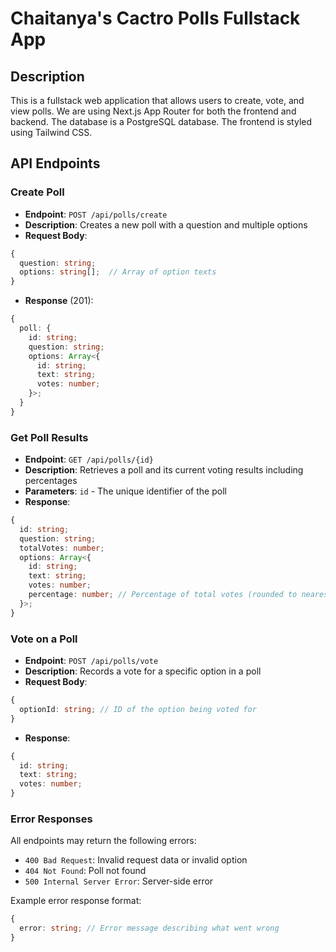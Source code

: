 # Chaitanya's Cactro Polls Fullstack App

## Description

This is a fullstack web application that allows users to create, vote, and view polls. We are using Next.js App Router for both the frontend and backend. The database is a PostgreSQL database. The frontend is styled using Tailwind CSS.

## API Endpoints

### Create Poll

- **Endpoint**: `POST /api/polls/create`
- **Description**: Creates a new poll with a question and multiple options
- **Request Body**:

```typescript
{
  question: string;
  options: string[];  // Array of option texts
}
```

- **Response** (201):

```typescript
{
  poll: {
    id: string;
    question: string;
    options: Array<{
      id: string;
      text: string;
      votes: number;
    }>;
  }
}
```

### Get Poll Results

- **Endpoint**: `GET /api/polls/{id}`
- **Description**: Retrieves a poll and its current voting results including percentages
- **Parameters**: `id` - The unique identifier of the poll
- **Response**:

```typescript
{
  id: string;
  question: string;
  totalVotes: number;
  options: Array<{
    id: string;
    text: string;
    votes: number;
    percentage: number; // Percentage of total votes (rounded to nearest integer)
  }>;
}
```

### Vote on a Poll

- **Endpoint**: `POST /api/polls/vote`
- **Description**: Records a vote for a specific option in a poll
- **Request Body**:

```typescript
{
  optionId: string; // ID of the option being voted for
}
```

- **Response**:

```typescript
{
  id: string;
  text: string;
  votes: number;
}
```

### Error Responses

All endpoints may return the following errors:

- `400 Bad Request`: Invalid request data or invalid option
- `404 Not Found`: Poll not found
- `500 Internal Server Error`: Server-side error

Example error response format:
```typescript
{
  error: string; // Error message describing what went wrong
}
